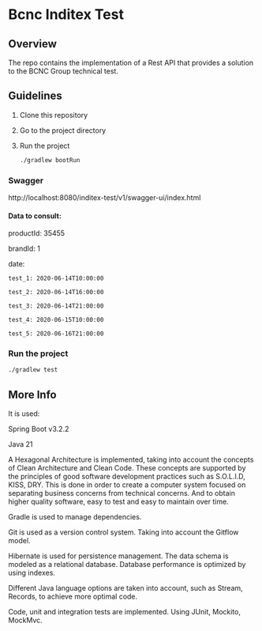 # Bcnc Inditex Test

## Overview
The repo contains the implementation of a Rest API that provides a solution to the BCNC Group technical test.

## Guidelines

1. Clone this repository

2. Go to the project directory

3. Run the project
    ```sh
    ./gradlew bootRun
    ```

### Swagger
http://localhost:8080/inditex-test/v1/swagger-ui/index.html

#### Data to consult:

productId: 35455

brandId: 1

date:

    test_1: 2020-06-14T10:00:00

    test_2: 2020-06-14T16:00:00

    test_3: 2020-06-14T21:00:00

    test_4: 2020-06-15T10:00:00

    test_5: 2020-06-16T21:00:00

### Run the project
   ```sh
   ./gradlew test
   ```

## More Info
It is used:
   
   Spring Boot v3.2.2

   Java 21

A Hexagonal Architecture is implemented, taking into account the concepts of Clean Architecture and Clean Code.
These concepts are supported by the principles of good software development practices such as S.O.L.I.D, KISS, DRY.
This is done in order to create a computer system focused on separating business concerns from technical concerns.
And to obtain higher quality software, easy to test and easy to maintain over time.

Gradle is used to manage dependencies.

Git is used as a version control system. Taking into account the Gitflow model.

Hibernate is used for persistence management.
The data schema is modeled as a relational database. Database performance is optimized by using indexes.

Different Java language options are taken into account, such as Stream, Records, to achieve more optimal code.

Code, unit and integration tests are implemented. Using JUnit, Mockito, MockMvc.